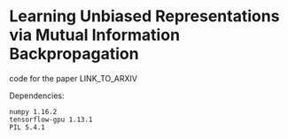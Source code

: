 # Learning Unbiased Representations via Mutual Information Backpropagation

code for the paper LINK_TO_ARXIV

Dependencies:

```
numpy 1.16.2
tensorflow-gpu 1.13.1
PIL 5.4.1
```



